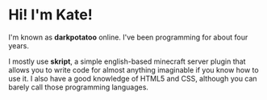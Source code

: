 # Hi! I'm Kate!
I'm known as **darkpotatoo** online. I've been programming for about four years.

I mostly use **skript**, a simple english-based minecraft server plugin that allows you to write code for almost anything imaginable if you know how to use it.
I also have a good knowledge of HTML5 and CSS, although you can barely call those programming languages.

<!--
**darkpotatoo/darkpotatoo** is a ✨ _special_ ✨ repository because its `README.md` (this file) appears on your GitHub profile.

Here are some ideas to get you started:

- 🔭 I’m currently working on ...
- 🌱 I’m currently learning ...
- 👯 I’m looking to collaborate on ...
- 🤔 I’m looking for help with ...
- 💬 Ask me about ...
- 📫 How to reach me: ...
- 😄 Pronouns: ...
- ⚡ Fun fact: ...
-->
